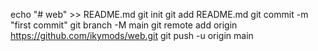 echo "# web" >> README.md
git init
git add README.md
git commit -m "first commit"
git branch -M main
git remote add origin https://github.com/ikymods/web.git
git push -u origin main
